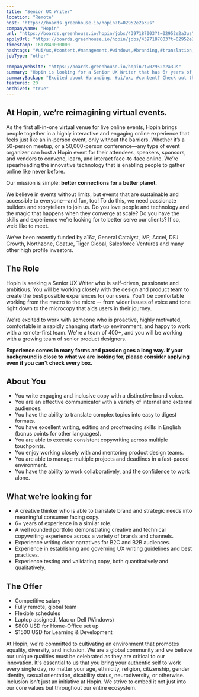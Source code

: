 ```yaml
---
title: "Senior UX Writer"
location: "Remote"
host: "https://boards.greenhouse.io/hopin?t=02952e2a3us"
companyName: "Hopin"
url: "https://boards.greenhouse.io/hopin/jobs/4397187003?t=02952e2a3us"
applyUrl: "https://boards.greenhouse.io/hopin/jobs/4397187003?t=02952e2a3us#app"
timestamp: 1617840000000
hashtags: "#ui/ux,#content,#management,#windows,#branding,#translation,#office,#English"
jobType: "other"

companyWebsite: "https://boards.greenhouse.io/hopin?t=02952e2a3us"
summary: "Hopin is looking for a Senior UX Writer that has 6+ years of experience in a similar role."
summaryBackup: "Excited about #branding, #ui/ux, #content? Check out this job post!"
featured: 20
archived: "true"
---
```


## At Hopin, we’re reimagining virtual events.

As the first all-in-one virtual venue for live online events, Hopin brings people together in a highly interactive and engaging online experience that feels just like an in-person event, only without the barriers. Whether it’s a 50-person meetup, or a 50,000-person conference—any type of event organizer can host a Hopin event for their attendees, speakers, sponsors, and vendors to convene, learn, and interact face-to-face online. We’re spearheading the innovative technology that is enabling people to gather online like never before.

Our mission is simple: **better connections for a better planet**. 

We believe in events without limits, but events that are sustainable and accessible to everyone—and fun, too! To do this, we need passionate builders and storytellers to join us. Do you love people and technology and the magic that happens when they converge at scale? Do you have the skills and experience we’re looking for to better serve our clients? If so, we’d like to meet.

We’ve been recently funded by a16z, General Catalyst, IVP, Accel, DFJ Growth, Northzone, Coatue, Tiger Global, Salesforce Ventures and many other high profile investors.

## The Role

Hopin is seeking a Senior UX Writer who is self-driven, passionate and ambitious. You will be working closely with the design and product team to create the best possible experiences for our users. You’ll be comfortable working from the macro to the micro -- from wider issues of voice and tone right down to the microcopy that aids users in their journey.

We're excited to work with someone who is proactive, highly motivated, comfortable in a rapidly changing start-up environment, and happy to work with a remote-first team. We're a team of 400+, and you will be working with a growing team of senior product designers.

**Experience comes in many forms and passion goes a long way. If your background is close to what we are looking for, please consider applying even if you can’t check every box.**

## About You

*   You write engaging and inclusive copy with a distinctive brand voice.
*   You are an effective communicator with a variety of internal and external audiences.
*   You have the ability to translate complex topics into easy to digest formats.
*   You have excellent writing, editing and proofreading skills in English (bonus points for other languages).
*   You are able to execute consistent copywriting across multiple touchpoints.
*   You enjoy working closely with and mentoring product design teams. 
*   You are able to manage multiple projects and deadlines in a fast-paced environment.
*   You have the ability to work collaboratively, and the confidence to work alone.

## What we’re looking for

*   A creative thinker who is able to translate brand and strategic needs into meaningful consumer facing copy.
*   6+ years of experience in a similar role.
*   A well rounded portfolio demonstrating creative and technical copywriting experience across a variety of brands and channels.
*   Experience writing clear narratives for B2C and B2B audiences.
*   Experience in establishing and governing UX writing guidelines and best practices.
*   Experience testing and validating copy, both quantitatively and qualitatively.

## The Offer

*   Competitive salary
*   Fully remote, global team
*   Flexible schedules
*   Laptop assigned, Mac or Dell (Windows)
*   $800 USD for Home-Office set up
*   $1500 USD for Learning & Development

At Hopin, we're committed to cultivating an environment that promotes equality, diversity, and inclusion. We are a global community and we believe our unique qualities must be celebrated as they are critical to our innovation. It's essential to us that you bring your authentic self to work every single day, no matter your age, ethnicity, religion, citizenship, gender identity, sexual orientation, disability status, neurodiversity, or otherwise. Inclusion isn't just an initiative at Hopin. We strive to embed it not just into our core values but throughout our entire ecosystem.
